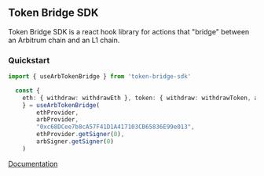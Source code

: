 ## Token Bridge SDK


Token Bridge SDK is a react hook library for actions that "bridge" between an Arbitrum chain and an L1 chain.

### Quickstart


```ts
import { useArbTokenBridge } from 'token-bridge-sdk'

  const {
    eth: { withdraw: withdrawEth }, token: { withdraw: withdrawToken, add: addToken}, bridgeTokens
    } = useArbTokenBridge(
        ethProvider,
        arbProvider,
        "0xc68DCee7b8cA57F41D1A417103CB65836E99e013",
        ethProvider.getSigner(0),
        arbSigner.getSigner(0)
    )
```

[Documentation](https://bridgedocs.offchainlabs.com/)
